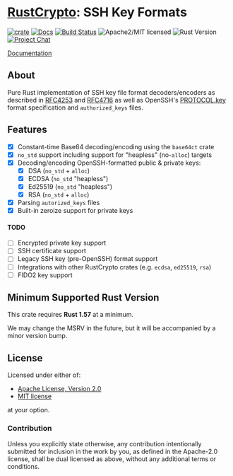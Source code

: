 # [RustCrypto]: SSH Key Formats

[![crate][crate-image]][crate-link]
[![Docs][docs-image]][docs-link]
[![Build Status][build-image]][build-link]
![Apache2/MIT licensed][license-image]
![Rust Version][rustc-image]
[![Project Chat][chat-image]][chat-link]

[Documentation][docs-link]

## About

Pure Rust implementation of SSH key file format decoders/encoders as described
in [RFC4253] and [RFC4716] as well as OpenSSH's [PROTOCOL.key] format specification
and `authorized_keys` files.

## Features

- [x] Constant-time Base64 decoding/encoding using the `base64ct` crate
- [x] `no_std` support including support for "heapless" (no-`alloc`) targets
- [x] Decoding/encoding OpenSSH-formatted public & private keys:
  - [x] DSA (`no_std` + `alloc`)
  - [x] ECDSA (`no_std` "heapless")
  - [x] Ed25519 (`no_std` "heapless")
  - [x] RSA (`no_std` + `alloc`)
- [x] Parsing `autorized_keys` files
- [x] Built-in zeroize support for private keys

#### TODO

- [ ] Encrypted private key support
- [ ] SSH certificate support
- [ ] Legacy SSH key (pre-OpenSSH) format support
- [ ] Integrations with other RustCrypto crates (e.g. `ecdsa`, `ed25519`, `rsa`)
- [ ] FIDO2 key support

## Minimum Supported Rust Version

This crate requires **Rust 1.57** at a minimum.

We may change the MSRV in the future, but it will be accompanied by a minor
version bump.

## License

Licensed under either of:

 * [Apache License, Version 2.0](http://www.apache.org/licenses/LICENSE-2.0)
 * [MIT license](http://opensource.org/licenses/MIT)

at your option.

### Contribution

Unless you explicitly state otherwise, any contribution intentionally submitted
for inclusion in the work by you, as defined in the Apache-2.0 license, shall be
dual licensed as above, without any additional terms or conditions.

[//]: # (badges)

[crate-image]: https://img.shields.io/crates/v/ssh-key.svg
[crate-link]: https://crates.io/crates/ssh-key
[docs-image]: https://docs.rs/ssh-key/badge.svg
[docs-link]: https://docs.rs/ssh-key/
[license-image]: https://img.shields.io/badge/license-Apache2.0/MIT-blue.svg
[rustc-image]: https://img.shields.io/badge/rustc-1.57+-blue.svg
[chat-image]: https://img.shields.io/badge/zulip-join_chat-blue.svg
[chat-link]: https://rustcrypto.zulipchat.com/#narrow/stream/300570-formats
[build-image]: https://github.com/RustCrypto/formats/actions/workflows/ssh-key.yml/badge.svg
[build-link]: https://github.com/RustCrypto/formats/actions/workflows/ssh-key.yml

[//]: # (links)

[RustCrypto]: https://github.com/rustcrypto
[RFC4253]: https://datatracker.ietf.org/doc/html/rfc4253
[RFC4716]: https://datatracker.ietf.org/doc/html/rfc4716
[PROTOCOL.key]: https://github.com/openssh/openssh-portable/blob/master/PROTOCOL.key
